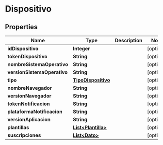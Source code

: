 

# Dispositivo

## Properties

Name | Type | Description | Notes
------------ | ------------- | ------------- | -------------
**idDispositivo** | **Integer** |  |  [optional]
**tokenDispositivo** | **String** |  |  [optional]
**nombreSistemaOperativo** | **String** |  |  [optional]
**versionSistemaOperativo** | **String** |  |  [optional]
**tipo** | [**TipoDispositivo**](TipoDispositivo.md) |  |  [optional]
**nombreNavegador** | **String** |  |  [optional]
**versionNavegador** | **String** |  |  [optional]
**tokenNotificacion** | **String** |  |  [optional]
**plataformaNotificacion** | **String** |  |  [optional]
**versionAplicacion** | **String** |  |  [optional]
**plantillas** | [**List&lt;Plantilla&gt;**](Plantilla.md) |  |  [optional]
**suscripciones** | [**List&lt;Dato&gt;**](Dato.md) |  |  [optional]



